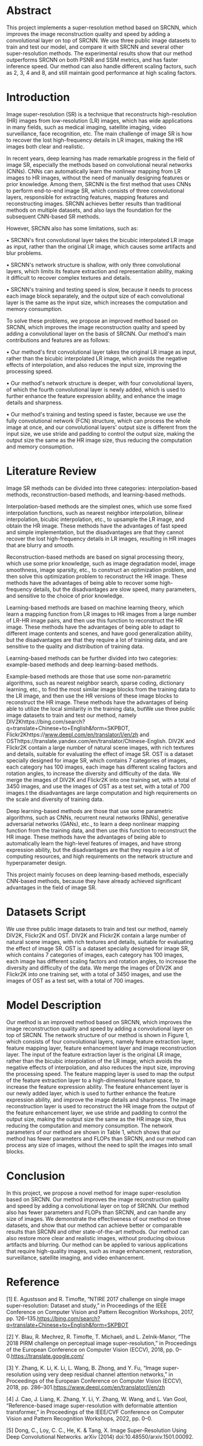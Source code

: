# Abstract
This project implements a super-resolution method based on SRCNN, which improves the image reconstruction quality and speed by adding a convolutional layer on top of SRCNN. We use three public image datasets to train and test our model, and compare it with SRCNN and several other super-resolution methods. The experimental results show that our method outperforms SRCNN on both PSNR and SSIM metrics, and has faster inference speed. Our method can also handle different scaling factors, such as 2, 3, 4 and 8, and still maintain good performance at high scaling factors.

# Introduction
Image super-resolution (SR) is a technique that reconstructs high-resolution (HR) images from low-resolution (LR) images, which has wide applications in many fields, such as medical imaging, satellite imaging, video surveillance, face recognition, etc. The main challenge of image SR is how to recover the lost high-frequency details in LR images, making the HR images both clear and realistic.

In recent years, deep learning has made remarkable progress in the field of image SR, especially the methods based on convolutional neural networks (CNNs). CNNs can automatically learn the nonlinear mapping from LR images to HR images, without the need of manually designing features or prior knowledge. Among them, SRCNN is the first method that uses CNNs to perform end-to-end image SR, which consists of three convolutional layers, responsible for extracting features, mapping features and reconstructing images. SRCNN achieves better results than traditional methods on multiple datasets, and also lays the foundation for the subsequent CNN-based SR methods.

However, SRCNN also has some limitations, such as:

•  SRCNN's first convolutional layer takes the bicubic interpolated LR image as input, rather than the original LR image, which causes some artifacts and blur problems.

•  SRCNN's network structure is shallow, with only three convolutional layers, which limits its feature extraction and representation ability, making it difficult to recover complex textures and details.

•  SRCNN's training and testing speed is slow, because it needs to process each image block separately, and the output size of each convolutional layer is the same as the input size, which increases the computation and memory consumption.

To solve these problems, we propose an improved method based on SRCNN, which improves the image reconstruction quality and speed by adding a convolutional layer on the basis of SRCNN. Our method's main contributions and features are as follows:

•  Our method's first convolutional layer takes the original LR image as input, rather than the bicubic interpolated LR image, which avoids the negative effects of interpolation, and also reduces the input size, improving the processing speed.

•  Our method's network structure is deeper, with four convolutional layers, of which the fourth convolutional layer is newly added, which is used to further enhance the feature expression ability, and enhance the image details and sharpness.

•  Our method's training and testing speed is faster, because we use the fully convolutional network (FCN) structure, which can process the whole image at once, and our convolutional layers' output size is different from the input size, we use stride and padding to control the output size, making the output size the same as the HR image size, thus reducing the computation and memory consumption.

# Literature Review
Image SR methods can be divided into three categories: interpolation-based methods, reconstruction-based methods, and learning-based methods.

Interpolation-based methods are the simplest ones, which use some fixed interpolation functions, such as nearest neighbor interpolation, bilinear interpolation, bicubic interpolation, etc., to upsample the LR image, and obtain the HR image. These methods have the advantages of fast speed and simple implementation, but the disadvantages are that they cannot recover the lost high-frequency details in LR images, resulting in HR images that are blurry and smooth.

Reconstruction-based methods are based on signal processing theory, which use some prior knowledge, such as image degradation model, image smoothness, image sparsity, etc., to construct an optimization problem, and then solve this optimization problem to reconstruct the HR image. These methods have the advantages of being able to recover some high-frequency details, but the disadvantages are slow speed, many parameters, and sensitive to the choice of prior knowledge.

Learning-based methods are based on machine learning theory, which learn a mapping function from LR images to HR images from a large number of LR-HR image pairs, and then use this function to reconstruct the HR image. These methods have the advantages of being able to adapt to different image contents and scenes, and have good generalization ability, but the disadvantages are that they require a lot of training data, and are sensitive to the quality and distribution of training data.

Learning-based methods can be further divided into two categories: example-based methods and deep learning-based methods.

Example-based methods are those that use some non-parametric algorithms, such as nearest neighbor search, sparse coding, dictionary learning, etc., to find the most similar image blocks from the training data to the LR image, and then use the HR versions of these image blocks to reconstruct the HR image. These methods have the advantages of being able to utilize the local similarity in the training data, butWe use three public image datasets to train and test our method, namely DIV2Khttps://bing.com/search?q=translate+Chinese+to+English&form=SKPBOT, Flickr2Khttps://www.deepl.com/en/translator/l/en/zh and OSThttps://translate.yandex.com/en/translator/Chinese-English. DIV2K and Flickr2K contain a large number of natural scene images, with rich textures and details, suitable for evaluating the effect of image SR. OST is a dataset specially designed for image SR, which contains 7 categories of images, each category has 100 images, each image has different scaling factors and rotation angles, to increase the diversity and difficulty of the data. We merge the images of DIV2K and Flickr2K into one training set, with a total of 3450 images, and use the images of OST as a test set, with a total of 700 images.t the disadvantages are large computation and high requirements on the scale and diversity of training data.

Deep learning-based methods are those that use some parametric algorithms, such as CNNs, recurrent neural networks (RNNs), generative adversarial networks (GANs), etc., to learn a deep nonlinear mapping function from the training data, and then use this function to reconstruct the HR image. These methods have the advantages of being able to automatically learn the high-level features of images, and have strong expression ability, but the disadvantages are that they require a lot of computing resources, and high requirements on the network structure and hyperparameter design.

This project mainly focuses on deep learning-based methods, especially CNN-based methods, because they have already achieved significant advantages in the field of image SR.

# Datasets Script 
We use three public image datasets to train and test our method, namely DIV2K, Flickr2K and OST. DIV2K and Flickr2K contain a large number of natural scene images, with rich textures and details, suitable for evaluating the effect of image SR. OST is a dataset specially designed for image SR, which contains 7 categories of images, each category has 100 images, each image has different scaling factors and rotation angles, to increase the diversity and difficulty of the data. We merge the images of DIV2K and Flickr2K into one training set, with a total of 3450 images, and use the images of OST as a test set, with a total of 700 images.

# Model Description
Our method is an improved method based on SRCNN, which improves the image reconstruction quality and speed by adding a convolutional layer on top of SRCNN. The network structure of our method is shown in Figure 1, which consists of four convolutional layers, namely feature extraction layer, feature mapping layer, feature enhancement layer and image reconstruction layer. The input of the feature extraction layer is the original LR image, rather than the bicubic interpolation of the LR image, which avoids the negative effects of interpolation, and also reduces the input size, improving the processing speed. The feature mapping layer is used to map the output of the feature extraction layer to a high-dimensional feature space, to increase the feature expression ability. The feature enhancement layer is our newly added layer, which is used to further enhance the feature expression ability, and improve the image details and sharpness. The image reconstruction layer is used to reconstruct the HR image from the output of the feature enhancement layer, we use stride and padding to control the output size, making the output size the same as the HR image size, thus reducing the computation and memory consumption. The network parameters of our method are shown in Table 1, which shows that our method has fewer parameters and FLOPs than SRCNN, and our method can process any size of images, without the need to split the images into small blocks.

# Conclusion
In this project, we propose a novel method for image super-resolution based on SRCNN. Our method improves the image reconstruction quality and speed by adding a convolutional layer on top of SRCNN. Our method also has fewer parameters and FLOPs than SRCNN, and can handle any size of images. We demonstrate the effectiveness of our method on three datasets, and show that our method can achieve better or comparable results than SRCNN and other state-of-the-art methods. Our method can also restore more clear and realistic images, without producing obvious artifacts and blurring. Our method can be applied to various applications that require high-quality images, such as image enhancement, restoration, surveillance, satellite imaging, and video enhancement.

# Reference
[1] E. Agustsson and R. Timofte, “NTIRE 2017 challenge on single image super-resolution: Dataset and study,” in Proceedings of the IEEE Conference on Computer Vision and Pattern Recognition Workshops, 2017, pp. 126–135.https://bing.com/search?q=translate+Chinese+to+English&form=SKPBOT

[2] Y. Blau, R. Mechrez, R. Timofte, T. Michaeli, and L. Zelnik-Manor, “The 2018 PIRM challenge on perceptual image super-resolution,” in Proceedings of the European Conference on Computer Vision (ECCV), 2018, pp. 0–0.https://translate.google.com/

[3] Y. Zhang, K. Li, K. Li, L. Wang, B. Zhong, and Y. Fu, “Image super-resolution using very deep residual channel attention networks,” in Proceedings of the European Conference on Computer Vision (ECCV), 2018, pp. 286–301.https://www.deepl.com/en/translator/l/en/zh

[4] J. Cao, J. Liang, K. Zhang, Y. Li, Y. Zhang, W. Wang, and L. Van Gool, “Reference-based image super-resolution with deformable attention transformer,” in Proceedings of the IEEE/CVF Conference on Computer Vision and Pattern Recognition Workshops, 2022, pp. 0–0.

[5] Dong, C., Loy, C. C., He, K. & Tang, X. Image Super-Resolution Using Deep Convolutional Networks. arXiv (2014) doi:10.48550/arxiv.1501.00092.
  





